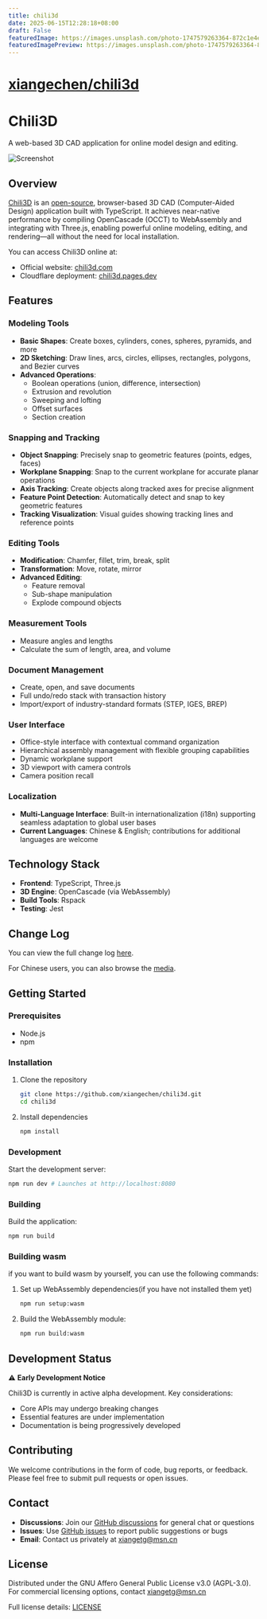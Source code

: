 ```yaml
---
title: chili3d
date: 2025-06-15T12:28:18+08:00
draft: False
featuredImage: https://images.unsplash.com/photo-1747579263364-872c1e4ecfd0?ixid=M3w0NjAwMjJ8MHwxfHJhbmRvbXx8fHx8fHx8fDE3NDk5NjE2Nzl8&ixlib=rb-4.1.0
featuredImagePreview: https://images.unsplash.com/photo-1747579263364-872c1e4ecfd0?ixid=M3w0NjAwMjJ8MHwxfHJhbmRvbXx8fHx8fHx8fDE3NDk5NjE2Nzl8&ixlib=rb-4.1.0
---
```


# [xiangechen/chili3d](https://github.com/xiangechen/chili3d)

# Chili3D

A web-based 3D CAD application for online model design and editing.

![Screenshot](./screenshots/screenshot.png)

## Overview

[Chili3D](https://chili3d.com) is an [open-source](https://github.com/xiangechen/chili3d), browser-based 3D CAD (Computer-Aided Design) application built with TypeScript. It achieves near-native performance by compiling OpenCascade (OCCT) to WebAssembly and integrating with Three.js, enabling powerful online modeling, editing, and rendering—all without the need for local installation.

You can access Chili3D online at:

- Official website: [chili3d.com](https://chili3d.com)
- Cloudflare deployment: [chili3d.pages.dev](https://chili3d.pages.dev)

## Features

### Modeling Tools

- **Basic Shapes**: Create boxes, cylinders, cones, spheres, pyramids, and more
- **2D Sketching**: Draw lines, arcs, circles, ellipses, rectangles, polygons, and Bezier curves
- **Advanced Operations**:
    - Boolean operations (union, difference, intersection)
    - Extrusion and revolution
    - Sweeping and lofting
    - Offset surfaces
    - Section creation

### Snapping and Tracking

- **Object Snapping**: Precisely snap to geometric features (points, edges, faces)
- **Workplane Snapping**: Snap to the current workplane for accurate planar operations
- **Axis Tracking**: Create objects along tracked axes for precise alignment
- **Feature Point Detection**: Automatically detect and snap to key geometric features
- **Tracking Visualization**: Visual guides showing tracking lines and reference points

### Editing Tools

- **Modification**: Chamfer, fillet, trim, break, split
- **Transformation**: Move, rotate, mirror
- **Advanced Editing**:
    - Feature removal
    - Sub-shape manipulation
    - Explode compound objects

### Measurement Tools

- Measure angles and lengths
- Calculate the sum of length, area, and volume

### Document Management

- Create, open, and save documents
- Full undo/redo stack with transaction history
- Import/export of industry-standard formats (STEP, IGES, BREP)

### User Interface

- Office-style interface with contextual command organization
- Hierarchical assembly management with flexible grouping capabilities
- Dynamic workplane support
- 3D viewport with camera controls
- Camera position recall

### Localization

- **Multi-Language Interface**: Built-in internationalization (i18n) supporting seamless adaptation to global user bases
- **Current Languages**: Chinese & English; contributions for additional languages are welcome

## Technology Stack

- **Frontend**: TypeScript, Three.js
- **3D Engine**: OpenCascade (via WebAssembly)
- **Build Tools**: Rspack
- **Testing**: Jest

## Change Log

You can view the full change log [here](https://github.com/xiangechen/chili3d/releases).

For Chinese users, you can also browse the [media](https://space.bilibili.com/539380032/lists/3108412?type=season).

## Getting Started

### Prerequisites

- Node.js
- npm

### Installation

1. Clone the repository

    ```bash
    git clone https://github.com/xiangechen/chili3d.git
    cd chili3d
    ```

2. Install dependencies

    ```bash
    npm install
    ```

### Development

Start the development server:

```bash
npm run dev # Launches at http://localhost:8080
```

### Building

Build the application:

```bash
npm run build
```

### Building wasm

if you want to build wasm by yourself, you can use the following commands:

1. Set up WebAssembly dependencies(if you have not installed them yet)

    ```bash
    npm run setup:wasm
    ```

2. Build the WebAssembly module:

    ```bash
    npm run build:wasm
    ```

## Development Status

⚠️ **Early Development Notice**

Chili3D is currently in active alpha development. Key considerations:

- Core APIs may undergo breaking changes
- Essential features are under implementation
- Documentation is being progressively developed

## Contributing

We welcome contributions in the form of code, bug reports, or feedback. Please feel free to submit pull requests or open issues.

## Contact

- **Discussions**: Join our [GitHub discussions](https://github.com/xiangechen/chili3d/discussions) for general chat or questions
- **Issues**: Use [GitHub issues](https://github.com/xiangechen/chili3d/issues) to report public suggestions or bugs
- **Email**: Contact us privately at xiangetg@msn.cn

## License

Distributed under the GNU Affero General Public License v3.0 (AGPL-3.0). For commercial licensing options, contact xiangetg@msn.cn

Full license details: [LICENSE](LICENSE)

